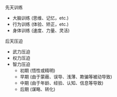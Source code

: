 
先天训练
- 大脑训练 (思维、记忆，etc.)
- 行为训练 (体验、矫正，etc.)
- 身体训练 (速度、力量、灵活)

后天压迫
- 武力压迫
- 权力压迫
- 智力压迫
  - 初期 (悟性或精明)
  - 早期 (由于蒙蔽、误导、浅薄、欺骗等被动导致)
  - 中期 (由于年龄、经验、认知、信息等导致)
  - 后期 (谋略、转化)
